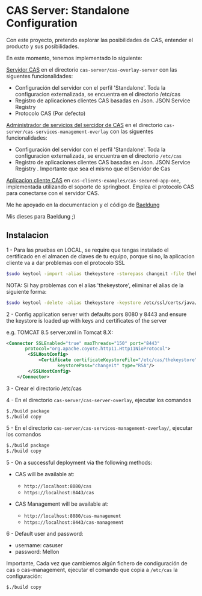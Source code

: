 # CAS Server: Standalone Configuration

Con este proyecto, pretendo explorar las posibilidades de CAS, entender el producto y sus posibilidades.

En este momento, tenemos implementado lo siguiente:

[Servidor CAS](cas-server/cas-server-overlay/README.md) en el directorio `cas-server/cas-overlay-server` con las siguentes funcionalidades:

- Configuración del servidor con el perfil 'Standalone'. Toda la configuracion externalizada, se encuentra en el directorio /etc/cas
- Registro de aplicaciones clientes CAS basadas en Json. JSON Service Registry
- Protocolo CAS (Por defecto)
 
[Administrador de servicios del sercidor de CAS](cas-server/cas-services-management-overlay/README.md) en el directorio `cas-server/cas-services-management-overlay` con las siguentes funcionalidades:

- Configuración del servidor con el perfil 'Standalone'. Toda la configuracion externalizada, se encuentra en el directorio `/etc/cas`
- Registro de aplicaciones clientes CAS basadas en Json. JSON Service Registry . Importante que sea el mismo que el Servidor de Cas

[Aplicacion cliente CAS](cas-clients-examples/README.md) en `cas-clients-examples/cas-secured-app-one`, implementada utilizando el soporte de springboot. Emplea el protocolo CAS para conectarse con el servidor CAS.

Me he apoyado en la documentacion y el código de [Baeldung](http://www.baeldung.com/spring-security-cas-sso)

Mis dieses para Baeldung ;)

## Instalacion 

1 - Para las pruebas en LOCAL, se require que tengas instalado el certificado en el almacen de claves de tu equipo, porque si no, la aplicacion cliente va a dar problemas con el protocolo SSL

```bash
$sudo keytool -import -alias thekeystore -storepass changeit -file thekeystore.crt -keystore /etc/ssl/certs/java/cacerts
```

NOTA: Si hay problemas con el alias 'thekeystore', eliminar el alias de la siguiente forma:

```bash
$sudo keytool -delete -alias thekeystore -keystore /etc/ssl/certs/java/cacerts -storepass changeit
```

2 - Config application server with defaults pors 8080 y 8443 and ensure the keystore is loaded up with keys and certificates of the server

e.g. TOMCAT 8.5 server.xml in Tomcat 8.X:

```xml
<Connector SSLEnabled="true" maxThreads="150" port="8443"
       protocol="org.apache.coyote.http11.Http11NioProtocol">
        <SSLHostConfig>
            <Certificate certificateKeystoreFile="/etc/cas/thekeystore"
                   keystorePass="changeit" type="RSA"/>
        </SSLHostConfig>
    </Connector>
```

3 - Crear el directorio /etc/cas

4 - En el directorio `cas-server/cas-server-overlay`, ejecutar los comandos

```bash
$./build package
$./build copy
```

5 - En el directorio `cas-server/cas-services-management-overlay/`, ejecutar los comandos

```bash
$./build package
$./build copy
```

5 - On a successful deployment via the following methods:

- CAS will be available at:

  - `http://localhost:8080/cas`
  - `https://localhost:8443/cas`

- CAS Management will be available at:
  - `http://localhost:8080/cas-management`
  - `https://localhost:8443/cas-management`


6 - Default user and password:

 - username: casuser
 - password: Mellon

Importante, Cada vez que cambiemos algún fichero de condiguración de cas o cas-management, ejecutar el comando que copia a `/etc/cas` la configuración:

```bash
$./build copy
```
